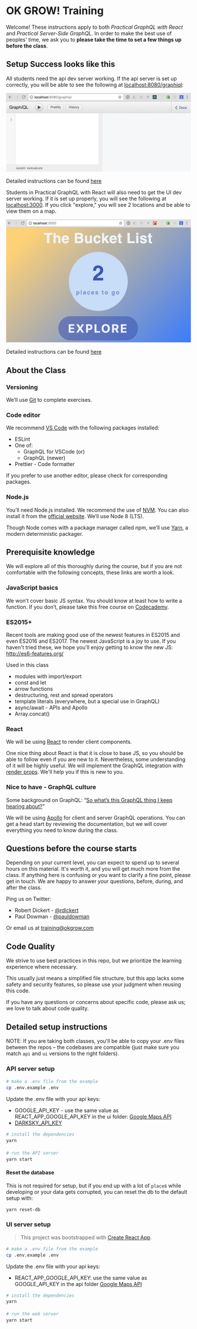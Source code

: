 # OK GROW! Training

Welcome! These instructions apply to both _Practical GraphQL with React_ and _Practical Server-Side GraphQL_. In order to make the best use of peoples' time, we ask you to **please take the time to set a few things up before the class**.

## Setup Success looks like this

All students need the api dev server working. If the api server is set up correctly, you will be able to see the following at [localhost:8080/graphiql](http://localhost:8080/graphiql):

![A correctly configured API server](screenshots/graphiql_screenshot.png)

Detailed instructions can be found [here](#API-server-setup)

Students in Practical GraphQL with React will also need to get the UI dev server working. If it is set up properly, you will see the following at [localhost:3000](http://localhost:3000/). If you click "explore," you will see 2 locations and be able to view them on a map.

![A correctly configured client app](screenshots/ui_screenshot.png)

Detailed instructions can be found [here](#UI-server-setup)

## About the Class

### Versioning

We’ll use [Git](https://git-scm.com/book/en/v2/Getting-Started-Installing-Git) to complete exercises.

### Code editor

We recommend [VS Code](https://code.visualstudio.com/) with the following packages installed:

- ESLint
- One of:
  - GraphQL for VSCode (or)
  - GraphQL (newer)
- Prettier - Code formatter

If you prefer to use another editor, please check for corresponding packages.

### Node.js

You’ll need Node.js installed. We recommend the use of [NVM](https://nvm.sh). You can also install it from the [official website](https://nodejs.org). We’ll use Node 8 (LTS).

Though Node comes with a package manager called npm, we’ll use [Yarn](https://yarnpkg.com), a modern deterministic packager.

## Prerequisite knowledge

We will explore all of this thoroughly during the course, but if you are not comfortable with the following concepts, these links are worth a look.

### JavaScript basics

We won’t cover basic JS syntax. You should know at least how to write a function. If you don’t, please take this free course on [Codecademy](https://www.codecademy.com).

### ES2015+

Recent tools are making good use of the newest features in ES2015 and even ES2016 and ES2017. The newest JavaScript is a joy to use. If you haven't tried these, we hope you'll enjoy getting to know the new JS: http://es6-features.org/

Used in this class

- modules with import/export
- const and let
- arrow functions
- destructuring, rest and spread operators
- template literals (everywhere, but a special use in GraphQL)
- async/await - APIs and Apollo
- Array.concat()

### React

We will be using [React](https://facebook.github.io/react/) to render client components.

One nice thing about React is that it is close to base JS, so you should be able to follow even if you are new to it. Nevertheless, some understanding of it will be highly useful. We will implement the GraphQL integration with [render props](https://reactjs.org/docs/render-props.html). We'll help you if this is new to you.

### Nice to have - GraphQL culture

Some background on GraphQL: “[So what’s this GraphQL thing I keep hearing about?](https://medium.freecodecamp.com/so-whats-this-graphql-thing-i-keep-hearing-about-baf4d36c20cf)”

We will be using [Apollo](https://www.apollographql.com/docs/) for client and server GraphQL operations. You can get a head start by reviewing the documentation, but we will cover everything you need to know during the class.

## Questions before the course starts

Depending on your current level, you can expect to spend up to several hours on this material. It's worth it, and you will get much more from the class. If anything here is confusing or you want to clarify a fine point, please get in touch. We are happy to answer your questions, before, during, and after the class.

Ping us on Twitter:

- Robert Dickert - [@rdickert](https://twitter.com/rdickert)
- Paul Dowman - [@pauldowman](https://twitter.com/pauldowman)

Or email us at [training@okgrow.com](mailto:training@okgrow.com)

## Code Quality

We strive to use best practices in this repo, but we prioritize the learning experience where necessary.

This usually just means a simplified file structure, but this app lacks some safety and security features, so please use your judgment when reusing this code.

If you have any questions or concerns about specific code, please ask us; we love to talk about code quality.

## Detailed setup instructions

NOTE: If you are taking both classes, you'll be able to copy your .env files between the repos – the codebases are compatible (just make sure you match `api` and `ui` versions to the right folders).

### API server setup

```sh
# make a .env file from the example
cp .env.example .env
```

Update the .env file with your api keys:

- GOOGLE_API_KEY - use the same value as REACT_APP_GOOGLE_API_KEY in the ui folder: [Google Maps API](https://developers.google.com/maps/documentation/javascript/get-api-key)
- [DARKSKY_API_KEY](https://darksky.net/dev)

```sh
# install the dependencies
yarn

# run the API server
yarn start
```

#### Reset the database

This is not required for setup, but if you end up with a lot of `place`s while developing or your data gets corrupted, you can reset the db to the default setup with:

```sh
yarn reset-db
```

### UI server setup

> This project was bootstrapped with [Create React App](https://github.com/facebookincubator/create-react-app).

```sh
# make a .env file from the example
cp .env.example .env
```

Update the .env file with your api keys:

- REACT_APP_GOOGLE_API_KEY: use the same value as GOOGLE_API_KEY in the api folder [Google Maps API](https://developers.google.com/maps/documentation/javascript/get-api-key)

```sh
# install the dependencies
yarn

# run the web server
yarn start
```
